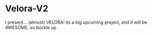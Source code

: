 # Velora-V2
I present... (almost) VELORA! its a big upcoming project, and it will be AWESOME, so buckle up

